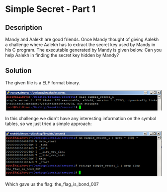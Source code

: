 # Simple Secret - Part 1

## Description

Mandy and Aalekh are good friends. Once Mandy thought of giving Aalekh a challenge where Aalekh has to extract the secret key used by Mandy in his C program. The executable generated by Mandy is given below. Can you help Aalekh in finding the secret key hidden by Mandy?

## Solution

The given file is a ELF format binary.

![1](1.png)

In this challenge we didn't have any interesting information on the symbol tables, so we just tried a simple approach:

![2](2.png)

Which gave us the flag: the_flag_is_bond_007